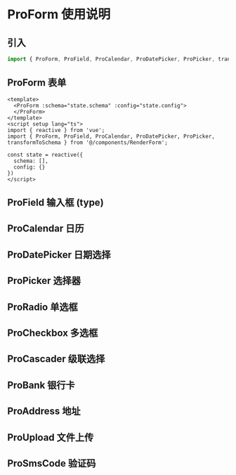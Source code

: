 # ProForm 使用说明

## 引入

```javascript
import { ProForm, ProField, ProCalendar, ProDatePicker, ProPicker, transformToSchema } from '@/components/RenderForm';

```

## ProForm 表单

```vue
<template>
  <ProForm :schema="state.schema" :config="state.config">
  </ProForm>
</template>
<script setup lang="ts">
import { reactive } from 'vue';
import { ProForm, ProField, ProCalendar, ProDatePicker, ProPicker, transformToSchema } from '@/components/RenderForm';

const state = reactive({
  schema: [],
  config: {}
})
</script>
```

## ProField 输入框 (type)

## ProCalendar 日历

## ProDatePicker 日期选择

## ProPicker 选择器

## ProRadio 单选框

## ProCheckbox 多选框

## ProCascader 级联选择

## ProBank 银行卡

## ProAddress 地址

## ProUpload 文件上传

## ProSmsCode 验证码

